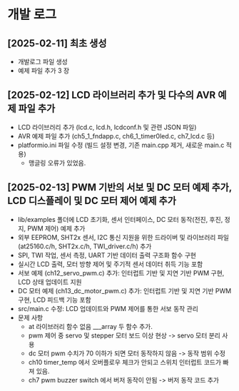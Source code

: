 # 개발 로그

## [2025-02-11] 최초 생성

- 개발로그 파일 생성
- 예제 파일 추가 3 장

## [2025-02-12] LCD 라이브러리 추가 및 다수의 AVR 예제 파일 추가

- LCD 라이브러리 추가 (lcd.c, lcd.h, lcdconf.h 및 관련 JSON 파일)
- AVR 예제 파일 추가 (ch5_1_fndapp.c, ch6_1_timer0led.c, ch7_lcd.c 등)
- platformio.ini 파일 수정 (빌드 설정 변경, 기존 main.cpp 제거, 새로운 main.c 적용)
  - 맹글링 오류가 있었음.

## [2025-02-13] PWM 기반의 서보 및 DC 모터 예제 추가, LCD 디스플레이 및 DC 모터 제어 예제 추가

- lib/examples 폴더에 LCD 초기화, 센서 인터페이스, DC 모터 동작(전진, 후진, 정지, PWM 제어) 예제 추가
- 외부 EEPROM, SHT2x 센서, I2C 통신 지원을 위한 드라이버 및 라이브러리 파일(at25160.c/h, SHT2x.c/h, TWI_driver.c/h) 추가
- SPI, TWI 작업, 센서 측정, UART 기반 데이터 출력 구조화 함수 구현
- 실시간 LCD 출력, 모터 방향 제어 및 주기적 센서 데이터 취득 기능 포함
- 서보 예제 (ch12_servo_pwm.c) 추가: 인터럽트 기반 및 지연 기반 PWM 구현, LCD 상태 업데이트 지원
- DC 모터 예제 (ch13_dc_motor_pwm.c) 추가: 인터럽트 기반 및 지연 기반 PWM 구현, LCD 피드백 기능 포함
- src/main.c 수정: LCD 업데이트와 PWM 제어를 통한 서보 동작 관리
- 문제 사항
  - at 라이브러리 함수 없음 ___array 두 함수 추가.
  - pwm 제어 중 servo 및 stepper 모터 보드 이상 현상 -> servo 모터 분리 사용
  - dc 모터 pwm 수치가 70 이하가 되면 모터 동작하지 않음 -> 동작 범위 수정
  - ch10 timer_temp 에서 오버플로우 체크가 안되고 스위치 인터럽트 코드가 빠져 있음.
  - ch7 pwm buzzer switch 에서 버저 동작이 안됨 -> 버저 동작 코드 추가

